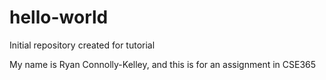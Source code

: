 # hello-world
Initial repository created for tutorial

My name is Ryan Connolly-Kelley, and this is for an assignment in CSE365
